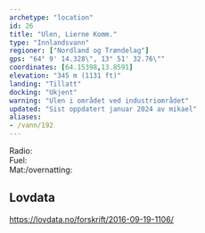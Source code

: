 ```yaml
---
archetype: "location"
id: 26
title: "Ulen, Lierne Komm."
type: "Innlandsvann"
regioner: ["Nordland og Trøndelag"]
gps: "64° 9' 14.328\", 13° 51' 32.76\""
coordinates: [64.15398,13.8591]
elevation: "345 m (1131 ft)"
landing: "Tillatt"
docking: "Ukjent"
warning: "Ulen i området ved industriområdet"
updated: "Sist oppdatert januar 2024 av mikael"
aliases:
- /vann/192
---
```


Radio:\
Fuel:\
Mat:/overnatting:

## Lovdata

https://lovdata.no/forskrift/2016-09-19-1106/

